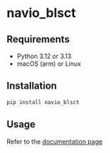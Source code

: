 # navio_blsct

## Requirements
- Python 3.12 or 3.13
- macOS (arm) or Linux

## Installation

```bash
pip install navio_blsct
```

## Usage

Refer to the [documentation page](https://nav-io.github.io/libblsct-bindings/index.html)

